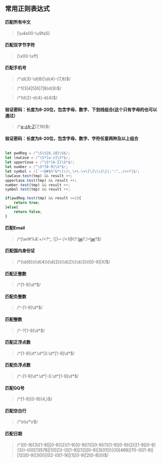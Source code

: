 ## 常用正则表达式

#### 匹配所有中文

> [\u4e00-\u9fa5]

#### 匹配双字节字符

> [\x00-\xff]

#### 匹配手机号

> /^\d{3}-\d{8}|\d{4}-\{7,8}$/

> /^1(3|4|5|6|7|8)d{9}$/ 

> /^1d{2}-d{4}-d{4}$/ 

#### 验证密码：长度为8-20位，包含字母、数字、下划线组合(这个只有字母的也可以通过）

> /^[a-zA-Z]([a-zA-Z]|\d|_){7,19}$/

#### 验证密码：长度为8-20位，包含字母、数字、字符任意两种及以上组合

```js

let pwdReg = /^\S\S{6,18}\S$/;
let lowCase = /^\S*[a-z]\S*$/;
let upperCase = /^\S*[A-Z]\S*$/;
let number = /^\S*[0-9]\S*$/;
let symbol = /[`~!@#$%^&*\(\)\_\+\-\=\[\]\\\{\}|;':",./<>?]$/;
lowCase.test(tmp) && result ++;
upperCase.test(tmp) && result ++;
number.test(tmp) && result ++;
symbol.test(tmp) && result ++;

if(pwdReg.test(tmp) && result >=2){
    return true;
}else{
    return false;
}

```

#### 匹配Email

> /^[\w!#$%&'*+/=?^_`{|}~-]+(?:\.[\w!#$%&'*+/=?^_`{|}~-]+)*@(?:[\w](?:[\w-]*[\w])?\.)+[\w](?:[\w-]*[\w])?$/

#### 匹配国内身份证

> /^(\d{6})(\d{4})(\d{2})(\d{2})(\d{3})([0-9]|X)$/


#### 匹配正整数

> /^[1-9]\d*$/


#### 匹配负整数

> /^-[1-9]\d*$/

#### 匹配整数

> /^-?[1-9]\d*$/

#### 匹配正浮点数

> /^[1-9]\d*\.\d*|0\.\d*[1-9]\d*$/

#### 匹配负浮点数

> /^-[1-9]\d*\.\d*|-0\.\d*[1-9]\d*$/

#### 匹配QQ号

>  /^[1-9][0-9]{4,}$/

#### 匹配空白行

> /^\n\s*\r$/

#### 匹配日期

> /^([0-9]{3}[1-9]|[0-9]{2}[1-9][0-9]{1}|[0-9]{1}[1-9][0-9]{2}|[1-9][0-9]{3})-(((0[13578]|1[02])-(0[1-9]|[12][0-9]|3[01]))|((0[469]|11)-(0[1-9]|[12][0-9]|30))|(02-(0[1-9]|[1][0-9]|2[0-8])))$/
